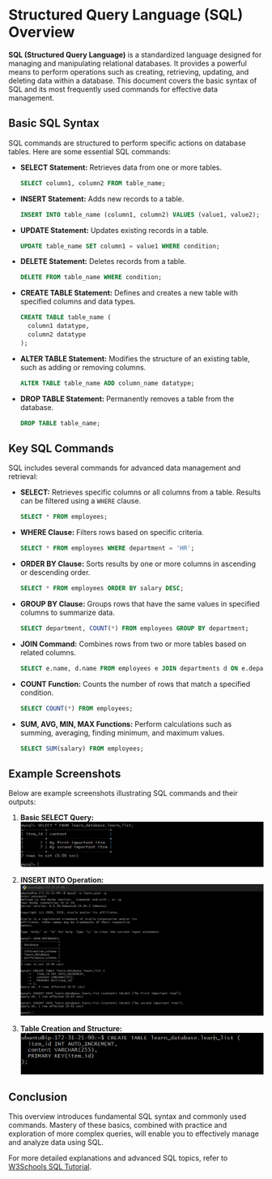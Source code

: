 # Structured Query Language (SQL) Overview

**SQL (Structured Query Language)** is a standardized language designed for managing and manipulating relational databases. It provides a powerful means to perform operations such as creating, retrieving, updating, and deleting data within a database. This document covers the basic syntax of SQL and its most frequently used commands for effective data management.

## Basic SQL Syntax

SQL commands are structured to perform specific actions on database tables. Here are some essential SQL commands:

- **SELECT Statement:** Retrieves data from one or more tables.

    ```sql
    SELECT column1, column2 FROM table_name;
    ```

- **INSERT Statement:** Adds new records to a table.

    ```sql
    INSERT INTO table_name (column1, column2) VALUES (value1, value2);
    ```

- **UPDATE Statement:** Updates existing records in a table.

    ```sql
    UPDATE table_name SET column1 = value1 WHERE condition;
    ```

- **DELETE Statement:** Deletes records from a table.

    ```sql
    DELETE FROM table_name WHERE condition;
    ```

- **CREATE TABLE Statement:** Defines and creates a new table with specified columns and data types.

    ```sql
    CREATE TABLE table_name (
      column1 datatype,
      column2 datatype
    );
    ```

- **ALTER TABLE Statement:** Modifies the structure of an existing table, such as adding or removing columns.

    ```sql
    ALTER TABLE table_name ADD column_name datatype;
    ```

- **DROP TABLE Statement:** Permanently removes a table from the database.

    ```sql
    DROP TABLE table_name;
    ```

## Key SQL Commands

SQL includes several commands for advanced data management and retrieval:

- **SELECT:** Retrieves specific columns or all columns from a table. Results can be filtered using a `WHERE` clause.

    ```sql
    SELECT * FROM employees;
    ```

- **WHERE Clause:** Filters rows based on specific criteria.

    ```sql
    SELECT * FROM employees WHERE department = 'HR';
    ```

- **ORDER BY Clause:** Sorts results by one or more columns in ascending or descending order.

    ```sql
    SELECT * FROM employees ORDER BY salary DESC;
    ```

- **GROUP BY Clause:** Groups rows that have the same values in specified columns to summarize data.

    ```sql
    SELECT department, COUNT(*) FROM employees GROUP BY department;
    ```

- **JOIN Command:** Combines rows from two or more tables based on related columns.

    ```sql
    SELECT e.name, d.name FROM employees e JOIN departments d ON e.department_id = d.id;
    ```

- **COUNT Function:** Counts the number of rows that match a specified condition.

    ```sql
    SELECT COUNT(*) FROM employees;
    ```

- **SUM, AVG, MIN, MAX Functions:** Perform calculations such as summing, averaging, finding minimum, and maximum values.

    ```sql
    SELECT SUM(salary) FROM employees;
    ```

## Example Screenshots

Below are example screenshots illustrating SQL commands and their outputs:

1. **Basic SELECT Query:**
   ![SELECT Query Example](LEMP_STACK/images/query-table.png)

2. **INSERT INTO Operation:**
   ![INSERT Operation Example](LEMP_STACK/images/insert-rows.png)

3. **Table Creation and Structure:**
   ![Table Creation Example](LEMP_STACK/images/table-creation.png)

## Conclusion

This overview introduces fundamental SQL syntax and commonly used commands. Mastery of these basics, combined with practice and exploration of more complex queries, will enable you to effectively manage and analyze data using SQL.

For more detailed explanations and advanced SQL topics, refer to [W3Schools SQL Tutorial](https://www.w3schools.com/sql/).
